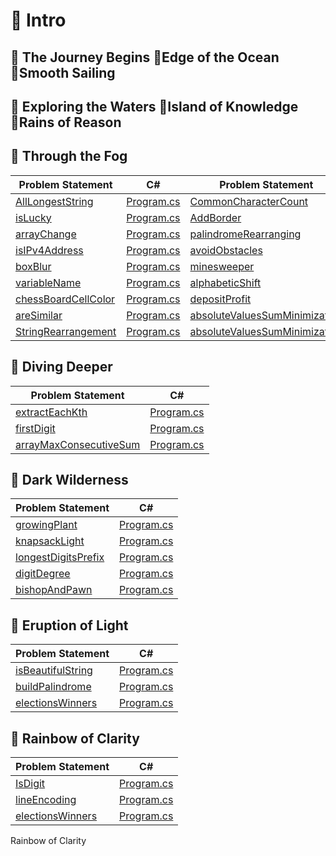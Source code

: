 # :large_blue_diamond: Intro 
## :small_orange_diamond: The Journey Begins :small_orange_diamond:Edge of the Ocean :small_orange_diamond:Smooth Sailing
## :small_orange_diamond: Exploring the Waters :small_orange_diamond:Island of Knowledge :small_orange_diamond:Rains of Reason
##  :small_orange_diamond: Through the Fog

|Problem Statement|C#|Problem Statement|C#|
|---|---|---|---|
|[AllLongestString]()|[Program.cs](https://github.com/suren-vanyan/CodeSignal/blob/master/Intro/AllLongestString/AllLongestString/Program.cs)|[CommonCharacterCount]()|[Program.cs](https://github.com/suren-vanyan/CodeSignal/blob/master/Intro/CommonCharacterCount/CommonCharacterCount/Program.cs)
|[isLucky]()|[Program.cs](https://github.com/suren-vanyan/CodeSignal/blob/master/Intro/isLucky/ConsoleApp1/Program.cs)|[AddBorder]()|[Program.cs](https://github.com/suren-vanyan/CodeSignal/blob/master/Intro/AddBorder/AddBorder/Program.cs)|[AreSimilar]()|[Program.cs](https://github.com/suren-vanyan/CodeSignal/blob/master/Intro/AreSimilar/AreSimilar/Program.cs)
|[arrayChange]()|[Program.cs](https://github.com/suren-vanyan/CodeSignal/blob/master/Intro/arrayChange/arrayChange/Program.cs)|[palindromeRearranging]()|[Program.cs](https://github.com/suren-vanyan/CodeSignal/blob/master/Intro/palindromeRearranging/palindromeRearranging/Program.cs)
|[isIPv4Address]()|[Program.cs](https://github.com/suren-vanyan/CodeSignal/blob/master/Intro/isIPv4Address/areEquallyStrong/Program.cs)|[avoidObstacles]()|[Program.cs](https://github.com/suren-vanyan/CodeSignal/blob/master/Intro/avoidObstacles/avoidObstacles/Program.cs)
|[boxBlur]()|[Program.cs](https://github.com/suren-vanyan/CodeSignal/blob/master/Intro/boxBlur/boxBlur/Program.cs)|[minesweeper]()|[Program.cs](https://github.com/suren-vanyan/CodeSignal/blob/master/Intro/minesweeper/minesweeper/Program.cs)
|[variableName]()|[Program.cs](https://github.com/suren-vanyan/CodeSignal/blob/master/Intro/variableName/variableName/Program.cs)|[alphabeticShift]()|[Program.cs](https://github.com/suren-vanyan/CodeSignal/blob/master/Intro/alphabeticShift/alphabeticShift/Program.cs)
|[chessBoardCellColor]()|[Program.cs](https://github.com/suren-vanyan/CodeSignal/blob/master/Intro/chessBoardCellColor/chessBoardCellColor/Program.cs)|[depositProfit]()|[Program.cs](https://github.com/suren-vanyan/CodeSignal/blob/master/Intro/depositProfit/depositProfit/Program.cs)
|[areSimilar]()|[Program.cs](https://github.com/suren-vanyan/CodeSignal/blob/master/Intro/AreSimilar/AreSimilar/Program.cs)|[absoluteValuesSumMinimization]()|[Program.cs](https://github.com/suren-vanyan/CodeSignal/blob/master/Intro/absoluteValuesSumMinimization/absoluteValuesSumMinimization/Program.cs)
|[StringRearrangement]()|[Program.cs](https://github.com/suren-vanyan/CodeSignal/blob/master/Intro/StringRearrangement/StringRearrangement/Program.cs)|[absoluteValuesSumMinimization]()|[Program.cs](https://github.com/suren-vanyan/CodeSignal/blob/master/Intro/absoluteValuesSumMinimization/absoluteValuesSumMinimization/Program.cs)

## :small_orange_diamond: Diving Deeper
|Problem Statement|C#|
|---|---|
|[extractEachKth]()|[Program.cs](https://github.com/suren-vanyan/CodeSignal/blob/master/Intro/extractEachKth/extractEachKth/Program.cs)
|[firstDigit]()|[Program.cs](https://github.com/suren-vanyan/CodeSignal/blob/master/Intro/firstDigit/firstDigit/Program.cs)
|[arrayMaxConsecutiveSum]()|[Program.cs](https://github.com/suren-vanyan/CodeSignal/blob/master/Intro/arrayMaxConsecutiveSum/arrayMaxConsecutiveSum/Program.cs)

## :small_orange_diamond: Dark Wilderness
|Problem Statement|C#|
|----|----|
|[growingPlant]()|[Program.cs](https://github.com/suren-vanyan/CodeSignal/blob/master/Intro/growingPlant/growingPlant/Program.cs)
|[knapsackLight]()|[Program.cs](https://github.com/suren-vanyan/CodeSignal/blob/master/Intro/knapsackLight/knapsackLight/Program.cs)
|[longestDigitsPrefix]()|[Program.cs](https://github.com/suren-vanyan/CodeSignal/blob/master/Intro/longestDigitsPrefix_AND_digitDegree/longestDigitsPrefix_AND_digitDegree/Program.cs)
|[digitDegree]()|[Program.cs](https://github.com/suren-vanyan/CodeSignal/blob/master/Intro/longestDigitsPrefix_AND_digitDegree/longestDigitsPrefix_AND_digitDegree/Program.cs)
|[bishopAndPawn]()|[Program.cs](https://github.com/suren-vanyan/CodeSignal/blob/master/Intro/bishopAndPawn/bishopAndPawn/Program.cs)

## :small_orange_diamond: Eruption of Light
|Problem Statement|C#|
|----|----|
|[isBeautifulString]()|[Program.cs](https://github.com/suren-vanyan/CodeSignal/blob/master/Intro/isBeautifulString/isBeautifulString/Program.cs)
|[buildPalindrome]()|[Program.cs](https://github.com/suren-vanyan/CodeSignal/blob/master/Intro/buildPalindrome/buildPalindrome/Program.cs)
|[electionsWinners]()|[Program.cs](https://github.com/suren-vanyan/CodeSignal/blob/master/Intro/electionsWinners/electionsWinners/Program.cs)

## :small_orange_diamond: Rainbow of Clarity
|Problem Statement|C#|
|----|----|
|[IsDigit]()|[Program.cs](https://github.com/suren-vanyan/CodeSignal/blob/master/Intro/isDigit/isDigit/Program.cs)
|[lineEncoding]()|[Program.cs](https://github.com/suren-vanyan/CodeSignal/blob/master/Intro/lineEncoding/lineEncoding/Program.cs)
|[electionsWinners]()|[Program.cs](https://github.com/suren-vanyan/CodeSignal/blob/master/Intro/electionsWinners/electionsWinners/Program.cs)
Rainbow of Clarity
